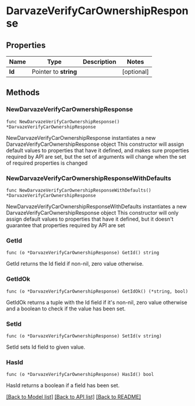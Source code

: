 # DarvazeVerifyCarOwnershipResponse

## Properties

Name | Type | Description | Notes
------------ | ------------- | ------------- | -------------
**Id** | Pointer to **string** |  | [optional] 

## Methods

### NewDarvazeVerifyCarOwnershipResponse

`func NewDarvazeVerifyCarOwnershipResponse() *DarvazeVerifyCarOwnershipResponse`

NewDarvazeVerifyCarOwnershipResponse instantiates a new DarvazeVerifyCarOwnershipResponse object
This constructor will assign default values to properties that have it defined,
and makes sure properties required by API are set, but the set of arguments
will change when the set of required properties is changed

### NewDarvazeVerifyCarOwnershipResponseWithDefaults

`func NewDarvazeVerifyCarOwnershipResponseWithDefaults() *DarvazeVerifyCarOwnershipResponse`

NewDarvazeVerifyCarOwnershipResponseWithDefaults instantiates a new DarvazeVerifyCarOwnershipResponse object
This constructor will only assign default values to properties that have it defined,
but it doesn't guarantee that properties required by API are set

### GetId

`func (o *DarvazeVerifyCarOwnershipResponse) GetId() string`

GetId returns the Id field if non-nil, zero value otherwise.

### GetIdOk

`func (o *DarvazeVerifyCarOwnershipResponse) GetIdOk() (*string, bool)`

GetIdOk returns a tuple with the Id field if it's non-nil, zero value otherwise
and a boolean to check if the value has been set.

### SetId

`func (o *DarvazeVerifyCarOwnershipResponse) SetId(v string)`

SetId sets Id field to given value.

### HasId

`func (o *DarvazeVerifyCarOwnershipResponse) HasId() bool`

HasId returns a boolean if a field has been set.


[[Back to Model list]](../README.md#documentation-for-models) [[Back to API list]](../README.md#documentation-for-api-endpoints) [[Back to README]](../README.md)


